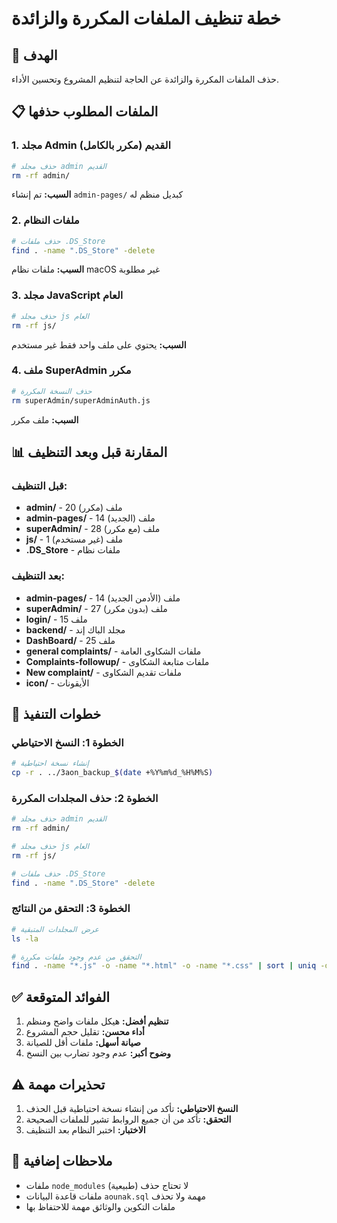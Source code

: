 # خطة تنظيف الملفات المكررة والزائدة

## 🎯 الهدف
حذف الملفات المكررة والزائدة عن الحاجة لتنظيم المشروع وتحسين الأداء.

## 📋 الملفات المطلوب حذفها

### 1. مجلد Admin القديم (مكرر بالكامل)
```bash
# حذف مجلد admin القديم
rm -rf admin/
```
**السبب:** تم إنشاء `admin-pages/` كبديل منظم له

### 2. ملفات النظام
```bash
# حذف ملفات .DS_Store
find . -name ".DS_Store" -delete
```
**السبب:** ملفات نظام macOS غير مطلوبة

### 3. مجلد JavaScript العام
```bash
# حذف مجلد js العام
rm -rf js/
```
**السبب:** يحتوي على ملف واحد فقط غير مستخدم

### 4. ملف SuperAdmin مكرر
```bash
# حذف النسخة المكررة
rm superAdmin/superAdminAuth.js
```
**السبب:** ملف مكرر

## 📊 المقارنة قبل وبعد التنظيف

### قبل التنظيف:
- **admin/** - 20 ملف (مكرر)
- **admin-pages/** - 14 ملف (الجديد)
- **superAdmin/** - 28 ملف (مع مكرر)
- **js/** - 1 ملف (غير مستخدم)
- **.DS_Store** - ملفات نظام

### بعد التنظيف:
- **admin-pages/** - 14 ملف (الأدمن الجديد)
- **superAdmin/** - 27 ملف (بدون مكرر)
- **login/** - 15 ملف
- **backend/** - مجلد الباك إند
- **DashBoard/** - 25 ملف
- **general complaints/** - ملفات الشكاوى العامة
- **Complaints-followup/** - ملفات متابعة الشكاوى
- **New complaint/** - ملفات تقديم الشكاوى
- **icon/** - الأيقونات

## 🚀 خطوات التنفيذ

### الخطوة 1: النسخ الاحتياطي
```bash
# إنشاء نسخة احتياطية
cp -r . ../3aon_backup_$(date +%Y%m%d_%H%M%S)
```

### الخطوة 2: حذف المجلدات المكررة
```bash
# حذف مجلد admin القديم
rm -rf admin/

# حذف مجلد js العام
rm -rf js/

# حذف ملفات .DS_Store
find . -name ".DS_Store" -delete
```

### الخطوة 3: التحقق من النتائج
```bash
# عرض المجلدات المتبقية
ls -la

# التحقق من عدم وجود ملفات مكررة
find . -name "*.js" -o -name "*.html" -o -name "*.css" | sort | uniq -d
```

## ✅ الفوائد المتوقعة

1. **تنظيم أفضل:** هيكل ملفات واضح ومنظم
2. **أداء محسن:** تقليل حجم المشروع
3. **صيانة أسهل:** ملفات أقل للصيانة
4. **وضوح أكبر:** عدم وجود تضارب بين النسخ

## ⚠️ تحذيرات مهمة

1. **النسخ الاحتياطي:** تأكد من إنشاء نسخة احتياطية قبل الحذف
2. **التحقق:** تأكد من أن جميع الروابط تشير للملفات الصحيحة
3. **الاختبار:** اختبر النظام بعد التنظيف

## 📝 ملاحظات إضافية

- ملفات `node_modules` لا تحتاج حذف (طبيعية)
- ملفات قاعدة البيانات `aounak.sql` مهمة ولا تحذف
- ملفات التكوين والوثائق مهمة للاحتفاظ بها
